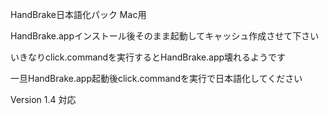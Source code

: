 HandBrake日本語化パック Mac用

HandBrake.appインストール後そのまま起動してキャッシュ作成させて下さい

いきなりclick.commandを実行するとHandBrake.app壊れるようです

一旦HandBrake.app起動後click.commandを実行で日本語化してください

Version 1.4 対応
